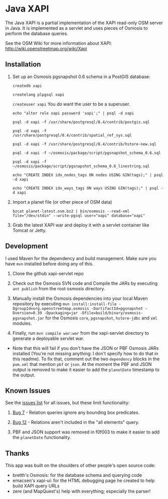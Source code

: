 Java XAPI
=========

The Java XAPI is a partial implementation of the XAPI read-only OSM server in Java.
It is implemented as a servlet and uses pieces of Osmosis to perform the database
queries.

See the OSM Wiki for more information about XAPI: http://wiki.openstreetmap.org/wiki/Xapi

Installation
------------

1. Set up an Osmosis pgsnapshot 0.6 schema in a PostGIS database:

    `createdb xapi`
    
    `createlang plpgsql xapi`
    
    `createuser xapi` You *do* want the user to be a superuser.
    
    `echo "alter role xapi password 'xapi';" | psql -d xapi`
    
    `psql -d xapi -f /usr/share/postgresql/8.4/contrib/postgis.sql`
    
    `psql -d xapi -f /usr/share/postgresql/8.4/contrib/spatial_ref_sys.sql`
    
    `psql -d xapi -f /usr/share/postgresql/8.4/contrib/hstore-new.sql`
    
    `psql -d xapi -f ~/osmosis/package/script/pgsnapshot_schema_0.6.sql`
    
    `psql -d xapi -f ~/osmosis/package/script/pgsnapshot_schema_0.6_linestring.sql`
    
    `echo "CREATE INDEX idx_nodes_tags ON nodes USING GIN(tags);" | psql -d xapi`
    
    `echo "CREATE INDEX idx_ways_tags ON ways USING GIN(tags);" | psql -d xapi`

2. Import a planet file (or other piece of OSM data)
   
    `bzcat planet-latest.osm.bz2 | bin/osmosis --read-xml file="/dev/stdin" --write-pgsql user="xapi" database="xapi"`

3. Grab the latest XAPI war and deploy it with a servlet container like Tomcat or Jetty.

Development
-----------

I used Maven for the dependency and build management. Make sure you have `mvn` installed before
doing any of this.

1. Clone the github xapi-servlet repo

2. Check out the Osmosis SVN code and Compile the JARs by executing `ant publish` from the root
osmosis directory.

3. Manually install the Osmosis dependencies into your local Maven repository by executing `mvn install:install-file -DgroupId=org.openstreetmap.osmosis -DartifactId=pgsnapshot -Dversion=0.39 -Dpackaging=jar -Dfile=build/binary/osmosis-pgsnapshot.jar` for the Osmosis `core`, `pgsnapshot`, `hstore-jdbc`
and `xml` modules.

4. Finally, run `mvn compile war:war` from the xapi-servlet directory to generate a
deployable servlet war.

 - Note that this will fail if you don't have the JSON or PBF Osmosis JARs installed (You're not missing anything: I don't specify how to do that in this readme). To fix that, comment out the two `dependency` blocks in the `pom.xml` that mention `pbf` or `json`. At the moment the PBF and JSON output is removed to make it easier to add the `planetDate` timestamp to the output.

Known Issues
------------

See the [issues list](https://github.com/iandees/xapi-servlet/issues) for all issues, but these limit functionality:

1. [Bug 7](https://github.com/iandees/xapi-servlet/issues/7) - Relation queries ignore any bounding box predicates.

2. [Bug 12](https://github.com/iandees/xapi-servlet/issues/12) - Relations aren't included in the "all elements" query.

3. PBF and JSON support was removed in f0f003 to make it easier to add the `planetDate` functionality.

Thanks
------

This app was built on the shoulders of other people's open source code:

- bretth's Osmosis: for the database schema and querying code
- emacsen's xapi-ui: for the HTML debugging page he created to help build XAPI query URLs
- zere (and MapQuest's) help with everything; especially the parser!
